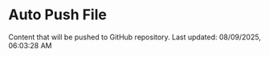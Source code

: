 # Auto Push File

Content that will be pushed to GitHub repository.
Last updated: 08/09/2025, 06:03:28 AM